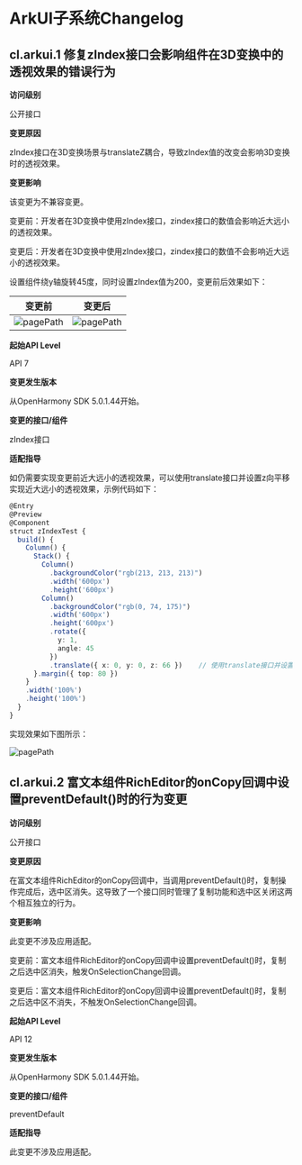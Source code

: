 # ArkUI子系统Changelog

## cl.arkui.1 修复zIndex接口会影响组件在3D变换中的透视效果的错误行为

**访问级别**

公开接口

**变更原因**

zIndex接口在3D变换场景与translateZ耦合，导致zIndex值的改变会影响3D变换时的透视效果。

**变更影响**

该变更为不兼容变更。

变更前：开发者在3D变换中使用zIndex接口，zindex接口的数值会影响近大远小的透视效果。

变更后：开发者在3D变换中使用zIndex接口，zindex接口的数值不会影响近大远小的透视效果。

设置组件绕y轴旋转45度，同时设置zIndex值为200，变更前后效果如下：

| 变更前 | 变更后 |
| -------------------- | -------------------- |
| ![pagePath](figures/zIndex_before.png)  | ![pagePath](figures/zIndex_after.png)  |

**起始API Level**

API 7

**变更发生版本**

从OpenHarmony SDK 5.0.1.44开始。

**变更的接口/组件**

zIndex接口

**适配指导**

如仍需要实现变更前近大远小的透视效果，可以使用translate接口并设置z向平移实现近大远小的透视效果，示例代码如下：

```ts
@Entry
@Preview
@Component
struct zIndexTest {
  build() {
    Column() {
      Stack() {
        Column()
          .backgroundColor("rgb(213, 213, 213)")
          .width('600px')
          .height('600px')
        Column()
          .backgroundColor("rgb(0, 74, 175)")
          .width('600px')
          .height('600px')
          .rotate({
            y: 1,
            angle: 45
          })
          .translate({ x: 0, y: 0, z: 66 })    // 使用translate接口并设置Z向移动，实现3D变换中的近大远小透视效果
      }.margin({ top: 80 })
    }
    .width('100%')
    .height('100%')
  }
}
```

实现效果如下图所示：

![pagePath](figures/zIndex_before.png)  

## cl.arkui.2 富文本组件RichEditor的onCopy回调中设置preventDefault()时的行为变更

**访问级别**

公开接口

**变更原因**

在富文本组件RichEditor的onCopy回调中，当调用preventDefault()时，复制操作完成后，选中区消失。这导致了一个接口同时管理了复制功能和选中区关闭这两个相互独立的行为。

**变更影响**

此变更不涉及应用适配。

变更前：富文本组件RichEditor的onCopy回调中设置preventDefault()时，复制之后选中区消失，触发OnSelectionChange回调。

变更后：富文本组件RichEditor的onCopy回调中设置preventDefault()时，复制之后选中区不消失，不触发OnSelectionChange回调。

**起始API Level**

API 12

**变更发生版本**

从OpenHarmony SDK 5.0.1.44开始。

**变更的接口/组件**

preventDefault

**适配指导**

此变更不涉及应用适配。